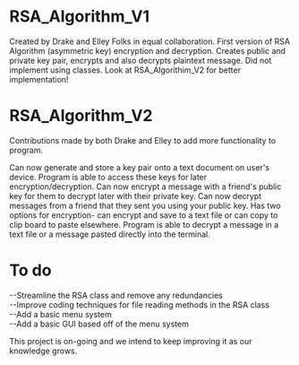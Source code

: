 # RSA_Algorithm_V1
Created by Drake and Elley Folks in equal collaboration.
First version of RSA Algorithm (asymmetric key) encryption and decryption. Creates public and private key pair, encrypts and also decrypts plaintext message.
Did not implement using classes. Look at RSA_Algorithim_V2 for better implementation!

# RSA_Algorithm_V2
Contributions made by both Drake and Elley to add more functionality to program. 

Can now generate and store a key pair onto a text document on user's device. Program is able to access these keys for later encryption/decryption. Can now encrypt a message with a friend's public key for them to decrypt later with their private key. Can now decrypt messages from a friend that they sent you using your public key. Has two options for encryption- can encrypt and save to a text file or can copy to clip board to paste elsewhere. Program is able to decrypt a message in a text file or a message pasted directly into the terminal.

# To do
--Streamline the RSA class and remove any redundancies<br />
--Improve coding techniques for file reading methods in the RSA class<br />
--Add a basic menu system<br />
--Add a basic GUI based off of the menu system<br />

This project is on-going and we intend to keep improving it as our knowledge grows.<br />


